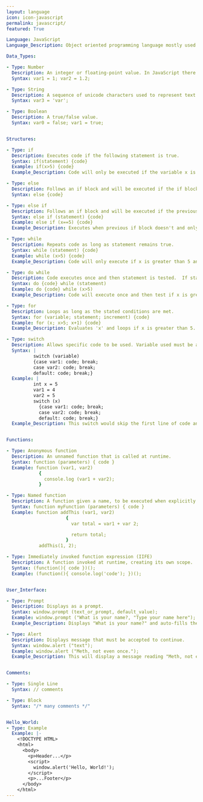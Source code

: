 ```yaml
---
layout: language
icon: icon-javascript
permalink: javascript/
featured: True

Language: JavaScript
Language_Description: Object oriented programming language mostly used to create interactive effects within web browsers.

Data_Types:

- Type: Number
  Description: An integer or floating-point value. In JavaScript there is no distincion between the 2 (internally they are all represented as floating point values).
  Syntax: var1 = 1; var2 = 1.2;

- Type: String
  Description: A sequence of unicode characters used to represent text.
  Syntax: var3 = 'var';

- Type: Boolean
  Description: A true/false value.
  Syntax: var0 = false; var1 = true;


Structures:

- Type: if
  Description: Executes code if the following statement is true.
  Syntax: if(statement) {code}
  Example: if(x>5) {code}
  Example_Description: Code will only be executed if the variable x is greater than 5.

- Type: else
  Description: Follows an if block and will be executed if the if block isn't.
  Syntax: else {code}

- Type: else if
  Description: Follows an if block and will be executed if the previous if block wasn't executed and the new parameters are met.
  Syntax: else if (statement) {code}
  Example: else if (x==5) {code}
  Example_Description: Executes when previous if block doesn't and only if x equals 5.

- Type: while
  Description: Repeats code as long as statement remains true.
  Syntax: while (statement) {code}
  Example: while (x>5) {code}
  Example_Description: Code will only execute if x is greater than 5 and will keep looping until x isn't greater than 5.

- Type: do while
  Description: Code executes once and then statement is tested.  If statement remains true the do while will keep looping.
  Syntax: do {code} while (statement)
  Example: do {code} while (x>5)
  Example_Description: Code will execute once and then test if x is greater than 5.  If it is then it'll loop, if not it'll move on.

- Type: for
  Description: Loops as long as the stated conditions are met.
  Syntax: for (variable; statement; increment) {code}
  Example: for (x; x>5; x+1) {code}
  Example_Description: Evaluates 'x' and loops if x is greater than 5.  After each execution the value of x will increase by '1'.

- Type: switch
  Description: Allows specific code to be used. Variable used must be an integer and the 'vars' must be constant. The switch will jump to the first case that's equal to your stated variable and do the rest of the codes from there (so it'll skip everything before the first case used).  If none of the cases are equal to your variable then it'll only execute the last section of code (the code following 'default').
  Syntax: |
          switch (variable)
          {case var1: code; break;
          case var2: code; break;
          default: code; break;}
  Example: |
          int x = 5
          var1 = 4
          var2 = 5
          switch (x)
            {case var1: code; break;
            case var2: code; break;
            default: code; break;}
  Example_Description: This switch would skip the first line of code and execute everything after that.


Functions:

- Type: Anonymous function
  Description: An unnamed function that is called at runtime.
  Syntax: function (parameters) { code }
  Example: function (var1, var2)
            {
              console.log (var1 + var2);
            }

- Type: Named function
  Description: A function given a name, to be executed when explicitly called.
  Syntax: function myFunction (parameters) { code }
  Example: function addThis (var1, var2)
                      {
                        var total = var1 + var 2;

                        return total;
                      }
            addThis(1, 2);

- Type: Immediately invoked function expression (IIFE)
  Description: A function invoked at runtime, creating its own scope.
  Syntax: (function(){ code })();
  Example: (function(){ console.log('code'); })();


User_Interface:

- Type: Prompt
  Description: Displays as a prompt.
  Syntax: window.prompt (text_or_prompt, default_value);
  Example: window.prompt ("What is your name?, "Type your name here");
  Example_Description: Displays "What is your name?" and auto-fills the textbox with "Type your name here."

- Type: Alert
  Description: Displays message that must be accepted to continue.
  Syntax: window.alert ("text");
  Example: window.alert ("Meth, not even once.");
  Example_Description: This will display a message reading "Meth, not even once" and will require the user to acknowledge the message to continue.


Comments:

- Type: Single Line
  Syntax: // comments

- Type: Block
  Syntax: "/* many comments */"


Hello_World:
- Type: Example
  Example: |-
    <!DOCTYPE HTML>
    <html>
      <body>
        <p>Header...</p>
        <script>
          window.alert('Hello, World!');
        </script>
        <p>...Footer</p>
      </body>
    </html>
---
```

